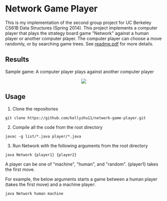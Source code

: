 
# Network Game Player
This is my implementation of the second group project for UC Berkeley CS61B Data Structures (Spring 2014). This project implements a computer player that plays the strategy board game "Network" against a human player or another computer player. The computer player can choose a move randomly, or by searching game trees. See [readme.pdf](https://github.com/kellyzhu11/network-game-player/blob/master/readme.pdf) for more details.

## Results
Sample game: A computer player plays against another computer player

<p align="center">
  <img src="https://raw.githubusercontent.com/kellyzhu11/network-game-player/master/sample_game.gif" />
</p>

## Usage
 1. Clone the repositories
 
 `git clone https://github.com/kellyzhu11/network-game-player.git`
 
 2. Compile all the code from the root directory
 
`javac -g list/*.java player/*.java`

3. Run Network with the following arguments from the root directory

`java Network {player1} {player2}`

A player can be one of "machine", "human", and "random". {player1} takes the first move.

For example, the below arguments starts a game between a human player (takes the first move) and a machine player:

`java Network human machine`
